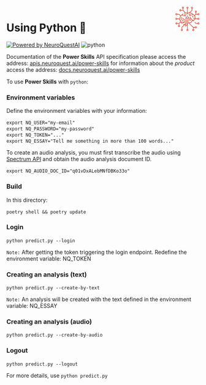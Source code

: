 <img src="https://raw.githubusercontent.com/NeuroQuestAi/neuroquestai.github.io/main/brand/products/power-skills/power-skills-128.png" align="right" width="65" height="65"/>

# Using Python 🚀

[![Powered by NeuroQuestAI](https://img.shields.io/badge/powered%20by-NeuroQuestAI-orange.svg?style=flat&colorA=E1523D&colorB=007D8A)](
https://neuroquest.ai)
![python](https://img.shields.io/static/v1.svg?label=python&message=3.11%20&color=orange)

Documentation of the **Power Skills** API specification please access the address: [apis.neuroquest.ai/power-skills](https://apis.neuroquest.ai/power-skills/) for 
information about the *product* access the address: [docs.neuroquest.ai/power-skills](https://docs.neuroquest.ai/power-skills/)

To use **Power Skills** with `python`:

### Environment variables

Define the environment variables with your information:

```shell
export NQ_USER="my-email"
export NQ_PASSWORD="my-password"
export NQ_TOKEN="..."
export NQ_ESSAY="Tell me something in more than 100 words..."
```

To create an audio analysis, you must first transcribe the audio using [Spectrum API](https://github.com/NeuroQuestAi/neuroquest-examples/tree/main/products/spectrum) and 
obtain the audio analysis document ID.

```shell
export NQ_AUDIO_DOC_ID="q01vDxALebMNfDBKo33o"
```

### Build

In this directory:

```shell
poetry shell && poetry update
```

### Login

```shell
python predict.py --login 
```

`Note:` After getting the token triggering the login endpoint. Redefine the environment variable: NQ_TOKEN

### Creating an analysis (text)

```shell
python predict.py --create-by-text
```

`Note:` An analysis will be created with the text defined in the environment variable: NQ_ESSAY

### Creating an analysis (audio)

```shell
python predict.py --create-by-audio
```

### Logout

```shell
python predict.py --logout
```

For more details, use `python predict.py`
